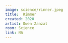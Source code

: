 ```yaml
---
image: science/rinner.jpeg
title:  Rimmer
created: 2020
artist: Owen Zanzal
room: Science
link: NA
---
```



